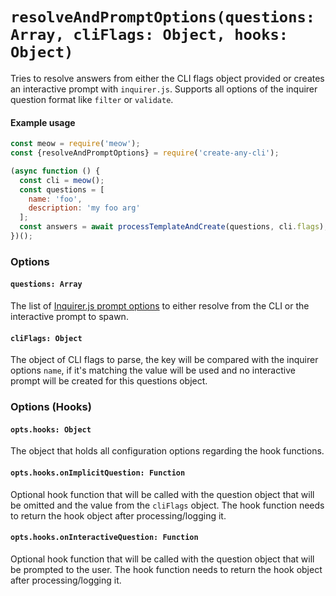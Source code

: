 # `resolveAndPromptOptions(questions: Array, cliFlags: Object, hooks: Object)`
Tries to resolve answers from either the CLI flags object provided or creates an interactive prompt with `inquirer.js`. Supports all options of the inquirer question format like `filter` or `validate`.

#### Example usage
```js
const meow = require('meow');
const {resolveAndPromptOptions} = require('create-any-cli');

(async function () {
  const cli = meow();
  const questions = [
    name: 'foo',
    description: 'my foo arg'
  ];
  const answers = await processTemplateAndCreate(questions, cli.flags);
})();
```


### Options
#### `questions: Array`
The list of [Inquirer.js prompt options](https://github.com/SBoudrias/Inquirer.js#questions) to either resolve from the CLI or the interactive prompt to spawn.

#### `cliFlags: Object`
The object of CLI flags to parse, the key will be compared with the inquirer options `name`, if it's matching the value will be used and no interactive prompt will be created for this questions object.

### Options (Hooks)
#### `opts.hooks: Object`
The object that holds all configuration options regarding the hook functions.

#### `opts.hooks.onImplicitQuestion: Function`
Optional hook function that will be called with the question object that will be omitted and the value from the `cliFlags` object. The hook function needs to return the hook object after processing/logging it.

#### `opts.hooks.onInteractiveQuestion: Function`
Optional hook function that will be called with the question object that will be prompted to the user. The hook function needs to return the hook object after processing/logging it.
